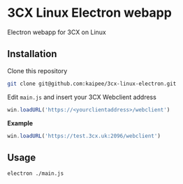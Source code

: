 # 3CX Linux Electron webapp

Electron webapp for 3CX on Linux

## Installation

Clone this repository

```sh
git clone git@github.com:kaipee/3cx-linux-electron.git
```

Edit `main.js` and insert your 3CX Webclient address

```js
win.loadURL('https://<yourclientaddress>/webclient')
```

**Example**

```js
win.loadURL('https://test.3cx.uk:2096/webclient')
```

## Usage

```sh
electron ./main.js
```
